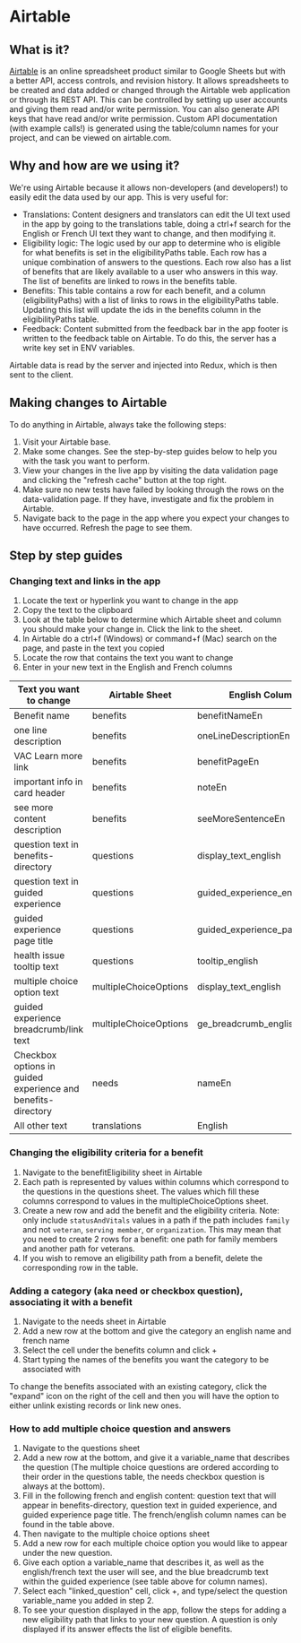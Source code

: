 # Airtable

## What is it?

[Airtable](https://airtable.com/) is an online spreadsheet product similar to Google Sheets but with a better API, access controls, and revision history. It allows spreadsheets to be created and data added or changed through the Airtable web application or through its REST API. This can be controlled by setting up user accounts and giving them read and/or write permission. You can also generate API keys that have read and/or write permission. Custom API documentation (with example calls!) is generated using the table/column names for your project, and can be viewed on airtable.com.

## Why and how are we using it?

We're using Airtable because it allows non-developers (and developers!) to easily edit the data used by our app. This is very useful for:

- Translations: Content designers and translators can edit the UI text used in the app by going to the translations table, doing a ctrl+f search for the English or French UI text they want to change, and then modifying it.
- Eligibility logic: The logic used by our app to determine who is eligible for what benefits is set in the eligibilityPaths table. Each row has a unique combination of answers to the questions. Each row also has a list of benefits that are likely available to a user who answers in this way. The list of benefits are linked to rows in the benefits table.
- Benefits: This table contains a row for each benefit, and a column (eligibilityPaths) with a list of links to rows in the eligibilityPaths table. Updating this list will update the ids in the benefits column in the eligibilityPaths table.
- Feedback: Content submitted from the feedback bar in the app footer is written to the feedback table on Airtable. To do this, the server has a write key set in ENV variables.

Airtable data is read by the server and injected into Redux, which is then sent to the client.

## Making changes to Airtable

To do anything in Airtable, always take the following steps:

1. Visit your Airtable base.
2. Make some changes. See the step-by-step guides below to help you with the task you want to perform.
3. View your changes in the live app by visiting the data validation page and clicking the "refresh cache" button at the top right.
4. Make sure no new tests have failed by looking through the rows on the data-validation page. If they have, investigate and fix the problem in Airtable.
5. Navigate back to the page in the app where you expect your changes to have occurred. Refresh the page to see them.

## Step by step guides

### Changing text and links in the app

1. Locate the text or hyperlink you want to change in the app
2. Copy the text to the clipboard
3. Look at the table below to determine which Airtable sheet and column you should make your change in. Click the link to the sheet.
4. In Airtable do a ctrl+f (Windows) or command+f (Mac) search on the page, and paste in the text you copied
5. Locate the row that contains the text you want to change
6. Enter in your new text in the English and French columns

| Text you want to change                                      | Airtable Sheet        | English Column Name                  | French Column Name                  |
| ------------------------------------------------------------ | --------------------- | ------------------------------------ | ----------------------------------- |
| Benefit name                                                 | benefits              | benefitNameEn                        | benefitNameFr                       |
| one line description                                         | benefits              | oneLineDescriptionEn                 | oneLineDescriptionFr                |
| VAC Learn more link                                          | benefits              | benefitPageEn                        | benefitPageFr                       |
| important info in card header                                | benefits              | noteEn                               | noteFr                              |
| see more content description                                 | benefits              | seeMoreSentenceEn                    | seeMoreSentenceFr                   |
| question text in benefits-directory                          | questions             | display_text_english                 | display_text_french                 |
| question text in guided experience                           | questions             | guided_experience_english            | guided_experience_french            |
| guided experience page title                                 | questions             | guided_experience_page_title_english | guided_experience_page_title_french |
| health issue tooltip text                                    | questions             | tooltip_english                      | tooltip_french                      |
| multiple choice option text                                  | multipleChoiceOptions | display_text_english                 | display_text_french                 |
| guided experience breadcrumb/link text                       | multipleChoiceOptions | ge_breadcrumb_english                | ge_breadcrumb_french                |
| Checkbox options in guided experience and benefits-directory | needs                 | nameEn                               | nameFr                              |
| All other text                                               | translations          | English                              | French                              |

### Changing the eligibility criteria for a benefit

1. Navigate to the benefitEligibility sheet in Airtable
2. Each path is represented by values within columns which correspond to the questions in the questions sheet. The values which fill these columns correspond to values in the multipleChoiceOptions sheet.
3. Create a new row and add the benefit and the eligibility criteria. Note: only include `statusAndVitals` values in a path if the path includes `family` and not `veteran`, `serving member`, or `organization`. This may mean that you need to create 2 rows for a benefit: one path for family members and another path for veterans.
4. If you wish to remove an eligibility path from a benefit, delete the corresponding row in the table.

### Adding a category (aka need or checkbox question), associating it with a benefit

1. Navigate to the needs sheet in Airtable
2. Add a new row at the bottom and give the category an english name and french name
3. Select the cell under the benefits column and click +
4. Start typing the names of the benefits you want the category to be associated with

To change the benefits associated with an existing category, click the "expand" icon on the right of the cell and then you will have the option to either unlink existing records or link new ones.

### How to add multiple choice question and answers

1. Navigate to the questions sheet
2. Add a new row at the bottom, and give it a variable_name that describes the question (The multiple choice questions are ordered according to their order in the questions table, the needs checkbox question is always at the bottom).
3. Fill in the following french and english content: question text that will appear in benefits-directory, question text in guided experience, and guided experience page title. The french/english column names can be found in the table above.
4. Then navigate to the multiple choice options sheet
5. Add a new row for each multiple choice option you would like to appear under the new question.
6. Give each option a variable_name that describes it, as well as the english/french text the user will see, and the blue breadcrumb text within the guided experience (see table above for column names).
7. Select each "linked_question" cell, click +, and type/select the question variable_name you added in step 2.
8. To see your question displayed in the app, follow the steps for adding a new eligibility path that links to your new question. A question is only displayed if its answer effects the list of eligible benefits.
